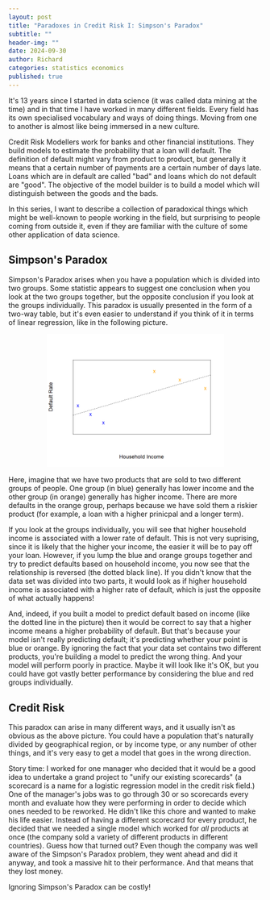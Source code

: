 ```yaml
---
layout: post
title: "Paradoxes in Credit Risk I: Simpson's Paradox"
subtitle: ""
header-img: ""
date: 2024-09-30
author: Richard
categories: statistics economics
published: true
---
```

It's 13 years since I started in data science (it was called data mining at the time) and in that time I have worked in many different fields. Every field has its own specialised vocabulary and ways of doing things. Moving from one to another is almost like being immersed in a new culture.

Credit Risk Modellers work for banks and other financial institutions. They build models to estimate the probability that a loan will default. The definition of default might vary from product to product, but generally it means that a certain number of payments are a certain number of days late. Loans which are in default are called "bad" and loans which do not default are "good". The objective of the model builder is to build a model which will distinguish between the goods and the bads.

In this series, I want to describe a collection of paradoxical things which might be well-known to people working in the field, but surprising to people coming from outside it, even if they are familiar with the culture of some other application of data science.

## Simpson's Paradox
Simpson's Paradox arises when you have a population which is divided into two groups. Some statistic appears to suggest one conclusion when you look at the two groups together, but the opposite conclusion if you look at the groups individually. This paradox is usually presented in the form of a two-way table, but it's even easier to understand if you think of it in terms of linear regression, like in the following picture.

<div style="width:70%; margin: 0 auto">
<img src='/blog/images/2024/simpson_paradox_example.png' />
</div>

Here, imagine that we have two products that are sold to two different groups of people. One group (in blue) generally has lower income and the other group (in orange) generally has higher income. There are more defaults in the orange group, perhaps because we have sold them a riskier product (for example, a loan with a higher prinicpal and a longer term).

If you look at the groups individually, you will see that higher household income is associated with a lower rate of default. This is not very suprising, since it is likely that the higher your income, the easier it will be to pay off your loan. However, if you lump the blue and orange groups together and try to predict defaults based on household income, you now see that the relationship is reversed (the dotted black line). If you didn't know that the data set was divided into two parts, it would look as if higher household income is associated with a higher rate of default, which is just the opposite of what actually happens!

And, indeed, if you built a model to predict default based on income (like the dotted line in the picture) then it would be correct to say that a higher income means a higher probability of default. But that's because your model isn't really predicting default; it's predicting whether your point is blue or orange. By ignoring the fact that your data set contains two different products, you're building a model to predict the wrong thing. And your model will perform poorly in practice. Maybe it will look like it's OK, but you could have got vastly better performance by considering the blue and red groups individually.

## Credit Risk
This paradox can arise in many different ways, and it usually isn't as obvious as the above picture. You could have a population that's naturally divided by geographical region, or by income type, or any number of other things, and it's very easy to get a model that goes in the wrong direction.

Story time: I worked for one manager who decided that it would be a good idea to undertake a grand project to "unify our existing scorecards" (a scorecard is a name for a logistic regression model in the credit risk field.) One of the manager's jobs was to go through 30 or so scorecards every month and evaluate how they were performing in order to decide which ones needed to be reworked. He didn't like this chore and wanted to make his life easier. Instead of having a different scorecard for every product, he decided that we needed a single model which worked for *all* products at once (the company sold a variety of different products in different countries). Guess how that turned out? Even though the company was well aware of the Simpson's Paradox problem, they went ahead and did it anyway, and took a massive hit to their performance. And that means that they lost money.

Ignoring Simpson's Paradox can be costly!
